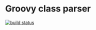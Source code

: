 Groovy class parser
===================

[![build status](https://travis-ci.org/arthepsy/groovy-class-parser.svg)](https://travis-ci.org/arthepsy/groovy-class-parser/)  

